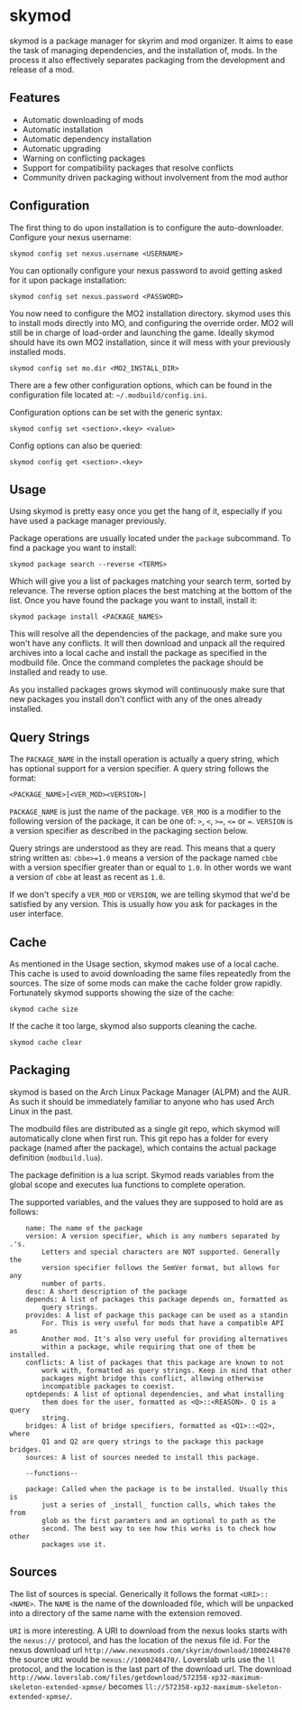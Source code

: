 skymod
======
skymod is a package manager for skyrim and mod organizer. It aims to
ease the task of managing dependencies, and the installation of, mods.
In the process it also effectively separates packaging from the
development and release of a mod.

Features
--------

  * Automatic downloading of mods
  * Automatic installation
  * Automatic dependency installation
  * Automatic upgrading
  * Warning on conflicting packages
  * Support for compatibility packages that resolve conflicts
  * Community driven packaging without involvement from the mod author

Configuration
-------------
The first thing to do upon installation is to configure the
auto-downloader. Configure your nexus username:

    skymod config set nexus.username <USERNAME>

You can optionally configure your nexus password to avoid getting asked
for it upon package installation:

    skymod config set nexus.password <PASSWORD>

You now need to configure the MO2 installation directory. skymod uses
this to install mods directly into MO, and configuring the override
order. MO2 will still be in charge of load-order and launching the game.
Ideally skymod should have its own MO2 installation, since it will mess
with your previously installed mods.

    skymod config set mo.dir <MO2_INSTALL_DIR>

There are a few other configuration options, which can be found in the
configuration file located at: `~/.modbuild/config.ini`.

Configuration options can be set with the generic syntax:

    skymod config set <section>.<key> <value>

Config options can also be queried:

    skymod config get <section>.<key>

Usage
-----
Using skymod is pretty easy once you get the hang of it, especially if
you have used a package manager previously.

Package operations are usually located under the `package` subcommand.
To find a package you want to install:

    skymod package search --reverse <TERMS>

Which will give you a list of packages matching your search term, sorted
by relevance. The reverse option places the best matching at the bottom
of the list. Once you have found the package you want to install,
install it:

    skymod package install <PACKAGE_NAMES>

This will resolve all the dependencies of the package, and make sure you
won't have any conflicts. It will then download and unpack all the
required archives into a local cache and install the package as
specified in the modbuild file. Once the command completes the package
should be installed and ready to use.

As you installed packages grows skymod will continuously make sure that
new packages you install don't conflict with any of the ones already
installed.

Query Strings
-------------
The `PACKAGE_NAME` in the install operation is actually a query string,
which has optional support for a version specifier. A query string
follows the format:

    <PACKAGE_NAME>[<VER_MOD><VERSION>]

`PACKAGE_NAME` is just the name of the package. `VER_MOD` is a modifier
to the following version of the package, it can be one of: `>`, `<`,
`>=`, `<=` or `=`. `VERSION` is a version specifier as described in the
packaging section below.

Query strings are understood as they are read. This means that a query
string written as: `cbbe>=1.0` means a version of the package named
`cbbe` with a version specifier greater than or equal to `1.0`. In other
words we want a version of `cbbe` at least as recent as `1.0`.

If we don't specify a `VER_MOD` or `VERSION`, we are telling skymod that
we'd be satisfied by any version. This is usually how you ask for
packages in the user interface.

Cache
-----
As mentioned in the Usage section, skymod makes use of a local cache.
This cache is used to avoid downloading the same files repeatedly from
the sources. The size of some mods can make the cache folder grow
rapidly. Fortunately skymod supports showing the size of the cache:

    skymod cache size

If the cache it too large, skymod also supports cleaning the cache.

    skymod cache clear

Packaging
---------
skymod is based on the Arch Linux Package Manager (ALPM) and the AUR. As
such it should be immediately familiar to anyone who has used Arch Linux
in the past.

The modbuild files are distributed as a single git repo, which skymod
will automatically clone when first run. This git repo has a folder for
every package (named after the package), which contains the actual
package definition (`modbuild.lua`).

The package definition is a lua script. Skymod reads variables from the
global scope and executes lua functions to complete operation.

The supported variables, and the values they are supposed to hold are as
follows:

```
    name: The name of the package
    version: A version specifier, which is any numbers separated by .'s.
        Letters and special characters are NOT supported. Generally the
        version specifier follows the SemVer format, but allows for any
        number of parts.
    desc: A short description of the package
    depends: A list of packages this package depends on, formatted as
        query strings.
    provides: A list of package this package can be used as a standin
        For. This is very useful for mods that have a compatible API as
        Another mod. It's also very useful for providing alternatives
        within a package, while requiring that one of them be installed.
    conflicts: A list of packages that this package are known to not
        work with, formatted as query strings. Keep in mind that other
        packages might bridge this conflict, allowing otherwise
        incompatible packages to coexist.
    optdepends: A list of optional dependencies, and what installing
        them does for the user, formatted as <Q>::<REASON>. Q is a query
        string.
    bridges: A list of bridge specifiers, formatted as <Q1>::<Q2>, where
        Q1 and Q2 are query strings to the package this package bridges.
    sources: A list of sources needed to install this package.

    --functions--

    package: Called when the package is to be installed. Usually this is
        just a series of _install_ function calls, which takes the from
        glob as the first paramters and an optional to path as the
        second. The best way to see how this works is to check how other
        packages use it.
```

Sources
-------
The list of sources is special. Generically it follows the format
`<URI>::<NAME>`. The `NAME` is the name of the downloaded file, which
will be unpacked into a directory of the same name with the extension
removed.

`URI` is more interesting. A URI to download from the nexus looks starts
with the `nexus://` protocol, and has the location of the nexus file id.
For the nexus download url `http://www.nexusmods.com/skyrim/download/1000248470`
the source `URI` would be `nexus://1000248470/`. Loverslab urls use the
`ll` protocol, and the location is the last part of the download url.
The download `http://www.loverslab.com/files/getdownload/572358-xp32-maximum-skeleton-extended-xpmse/`
becomes `ll://572358-xp32-maximum-skeleton-extended-xpmse/`.
